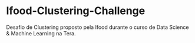 # Ifood-Clustering-Challenge
Desafio de Clustering proposto pela Ifood durante o curso de Data Science &amp; Machine Learning na Tera.
